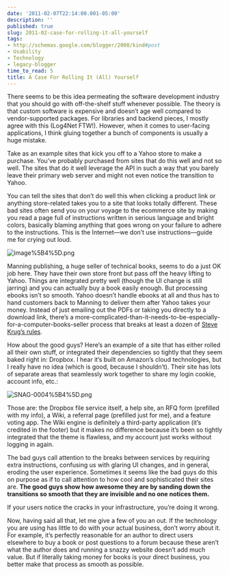 ```yaml
---
date: '2011-02-07T22:14:00.001-05:00'
description: ''
published: true
slug: 2011-02-case-for-rolling-it-all-yourself
tags:
- http://schemas.google.com/blogger/2008/kind#post
- Usability
- Technology
- legacy-blogger
time_to_read: 5
title: A Case For Rolling It (All) Yourself
---
```



There seems to be this idea permeating the software development industry that you should go with off-the-shelf stuff whenever possible. The theory is that custom software is expensive and doesn’t age well compared to vendor-supported packages. For libraries and backend pieces, I mostly agree with this (Log4Net FTW!). However, when it comes to user-facing applications, I think gluing together a bunch of components is usually a huge mistake.

Take as an example sites that kick you off to a Yahoo store to make a purchase. You’ve probably purchased from sites that do this well and not so well. The sites that do it well leverage the API in such a way that you barely leave their primary web server and might not even notice the transition to Yahoo. 

You can tell the sites that don’t do well this when clicking a product link or anything store-related takes you to a site that looks totally different. These bad sites often send you on your voyage to the ecommerce site by making you read a page full of instructions written in serious language and bright colors, basically blaming anything that goes wrong on your failure to adhere to the instructions. This is the Internet—we don’t use instructions—guide me for crying out loud.

![image%5B4%5D.png](image%5B4%5D.png)

Manning publishing, a huge seller of technical books, seems to do a just OK job here. They have their own store front but pass off the heavy lifting to Yahoo. Things are integrated pretty well (though the UI change is still jarring) and you can actually buy a book easily enough. But processing ebooks isn’t so smooth. Yahoo doesn’t handle ebooks at all and thus has to hand customers back to Manning to deliver them after Yahoo takes your money. Instead of just emailing out the PDFs or taking you directly to a download link, there’s a more-complicated-than-it-needs-to-be-especially-for-a-computer-books-seller process that breaks at least a dozen of <a href="http://www.amazon.com/Dont-Make-Me-Think-Usability/dp/0321344758" target="_blank">Steve Krug’s rules</a>.

How about the good guys? Here’s an example of a site that has either rolled all their own stuff, or integrated their dependencies so tightly that they seem baked right in: Dropbox. I hear it’s built on Amazon’s cloud technologies, but I really have no idea (which is good, because I shouldn’t). Their site has lots of separate areas that seamlessly work together to share my login cookie, account info, etc.:  

![SNAG-0004%5B4%5D.png](SNAG-0004%5B4%5D.png)</a>

Those are: the Dropbox file service itself, a help site, an RFQ form (prefilled with my info), a Wiki, a referral page (prefilled just for me), and a feature voting app. The Wiki engine is definitely a third-party application (it’s credited in the footer) but it makes no difference because it’s been so tightly integrated that the theme is flawless, and my account just works without logging in again. 

The bad guys call attention to the breaks between services by requiring extra instructions, confusing us with glaring UI changes, and in general, eroding the user experience. Sometimes it seems like the bad guys do this on purpose as if to call attention to how cool and sophisticated their sites are. <strong>The good guys show how awesome they are by sanding down the transitions so smooth that they are invisible and no one notices them.</strong> 

If your users notice the cracks in your infrastructure, you’re doing it wrong.

Now, having said all that, let me give a few of you an out. If the technology you are using has little to do with your actual business, don’t worry about it. For example, it’s perfectly reasonable for an author to direct users elsewhere to buy a book or post questions to a forum because these aren’t what the author does and running a snazzy website doesn’t add much value. But if literally taking money for books is your direct business, you better make that process as smooth as possible.